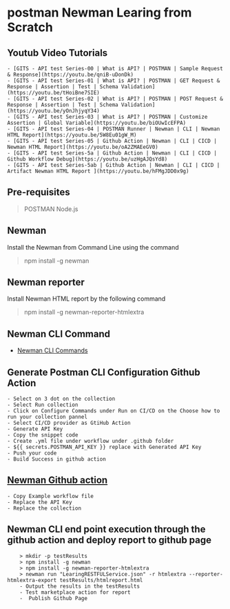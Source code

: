 # postman Newman Learing from Scratch 

## Youtub Video Tutorials 
    - [GITS - API test Series-00 | What is API? | POSTMAN | Sample Request & Response](https://youtu.be/qniB-uDonDk)
    - [GITS - API test Series-01 | What is API? | POSTMAN | GET Request & Response | Assertion | Test | Schema Validation](https://youtu.be/tHoiBne7SIE)
    - [GITS - API test Series-02 | What is API? | POSTMAN | POST Request & Response | Assertion | Test | Schema Validation](https://youtu.be/yOnJhjyqY34)
    - [GITS - API test Series-03 | What is API? | POSTMAN | Customize Assertion | Global Variable](https://youtu.be/biOUwIcEFPA)
    - [GITS - API test Series-04 | POSTMAN Runner | Newman | CLI | Newman HTML Report](https://youtu.be/5W8Eu01gW_M)
    - [GITS - API test Series-05 | Github Action | Newman | CLI | CICD | Newman HTML Report](https://youtu.be/oA2ZMAEeGV0)
    - [GITS - API test Series-5a | Github Action | Newman | CLI | CICD | Github Workflow Debug](https://youtu.be/uzHgAJQsYd8)
    - [GITS - API test Series-5ab | Github Action | Newman | CLI | CICD | Artifact Newman HTML Report ](https://youtu.be/hFMgJDD0x9g)

## Pre-requisites
> POSTMAN
> Node.js 

## Newman
Install the Newman from Command Line using the command 
> npm install -g newman

## Newman reporter
Install Newman HTML report by the following command
> npm install -g newman-reporter-htmlextra

## Newman CLI Command
-  [Newman CLI Commands](https://learning.postman.com/docs/collections/using-newman-cli/newman-options/)

## Generate Postman CLI Configuration Github Action
    - Select on 3 dot on the collection
    - Select Run collection 
    - Click on Configure Commands under Run on CI/CD on the Choose how to run your collection pannel 
    - Select CI/CD provider as GtiHub Action 
    - Generate API Key
    - Copy the snippet code 
    - Create .yml file under workflow under .github folder 
    - ${{ secrets.POSTMAN_API_KEY }} replace with Generated API Key 
    - Push your code 
    - Build Success in github action 

## [Newman Github action](https://github.com/marketplace/actions/newman-action)
    - Copy Example workflow file
    - Replace the API Key 
    - Replace the collection 

## Newman CLI end point execution through the github action and deploy report to github page
```
    > mkdir -p testResults
    > npm install -g newman
    > npm install -g newman-reporter-htmlextra
    > newman run "LearingRESTFULService.json" -r htmlextra --reporter-htmlextra-export testResults/htmlreport.html
    - Output the results in the testResults
    - Test marketplace action for report 
    -  Publish Github Page
```
